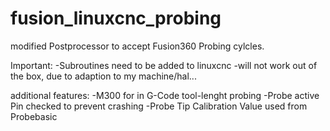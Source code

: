 # fusion_linuxcnc_probing

modified Postprocessor to accept Fusion360 Probing cylcles.

Important:
-Subroutines need to be added to linuxcnc
-will not work out of the box, due to adaption to my machine/hal...

additional features:
-M300 for in G-Code tool-lenght probing
-Probe active Pin checked to prevent crashing
-Probe Tip Calibration Value used from Probebasic
